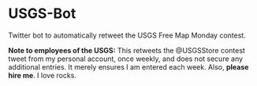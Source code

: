 # USGS-Bot
Twitter bot to automatically retweet the USGS Free Map Monday contest. 

**Note to employees of the USGS:** This retweets the @USGSStore contest tweet from my personal account, once weekly, and does not secure any additional entries. It merely ensures I am entered each week. Also, **please hire me**. I love rocks.
